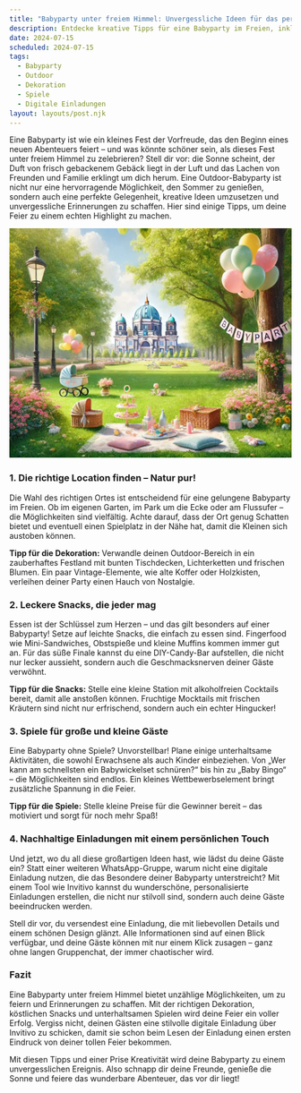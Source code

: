 ```yaml
---
title: "Babyparty unter freiem Himmel: Unvergessliche Ideen für das perfekte Fest"
description: Entdecke kreative Tipps für eine Babyparty im Freien, inklusive Dekoration, Spiele und köstliche Snacks – und wie du mit digitalen Einladungen für einen Wow-Effekt sorgst!
date: 2024-07-15
scheduled: 2024-07-15
tags:
  - Babyparty
  - Outdoor
  - Dekoration
  - Spiele
  - Digitale Einladungen
layout: layouts/post.njk
---
```


Eine Babyparty ist wie ein kleines Fest der Vorfreude, das den Beginn eines neuen Abenteuers feiert – und was könnte schöner sein, als dieses Fest unter freiem Himmel zu zelebrieren? Stell dir vor: die Sonne scheint, der Duft von frisch gebackenem Gebäck liegt in der Luft und das Lachen von Freunden und Familie erklingt um dich herum. Eine Outdoor-Babyparty ist nicht nur eine hervorragende Möglichkeit, den Sommer zu genießen, sondern auch eine perfekte Gelegenheit, kreative Ideen umzusetzen und unvergessliche Erinnerungen zu schaffen. Hier sind einige Tipps, um deine Feier zu einem echten Highlight zu machen.

![Babyparty im Freien](/img/picnic-park.webp)

### 1. **Die richtige Location finden – Natur pur!**

Die Wahl des richtigen Ortes ist entscheidend für eine gelungene Babyparty im Freien. Ob im eigenen Garten, im Park um die Ecke oder am Flussufer – die Möglichkeiten sind vielfältig. Achte darauf, dass der Ort genug Schatten bietet und eventuell einen Spielplatz in der Nähe hat, damit die Kleinen sich austoben können.

**Tipp für die Dekoration:** Verwandle deinen Outdoor-Bereich in ein zauberhaftes Festland mit bunten Tischdecken, Lichterketten und frischen Blumen. Ein paar Vintage-Elemente, wie alte Koffer oder Holzkisten, verleihen deiner Party einen Hauch von Nostalgie.

### 2. **Leckere Snacks, die jeder mag**

Essen ist der Schlüssel zum Herzen – und das gilt besonders auf einer Babyparty! Setze auf leichte Snacks, die einfach zu essen sind. Fingerfood wie Mini-Sandwiches, Obstspieße und kleine Muffins kommen immer gut an. Für das süße Finale kannst du eine DIY-Candy-Bar aufstellen, die nicht nur lecker aussieht, sondern auch die Geschmacksnerven deiner Gäste verwöhnt.

**Tipp für die Snacks:** Stelle eine kleine Station mit alkoholfreien Cocktails bereit, damit alle anstoßen können. Fruchtige Mocktails mit frischen Kräutern sind nicht nur erfrischend, sondern auch ein echter Hingucker!

### 3. **Spiele für große und kleine Gäste**

Eine Babyparty ohne Spiele? Unvorstellbar! Plane einige unterhaltsame Aktivitäten, die sowohl Erwachsene als auch Kinder einbeziehen. Von „Wer kann am schnellsten ein Babywickelset schnüren?“ bis hin zu „Baby Bingo“ – die Möglichkeiten sind endlos. Ein kleines Wettbewerbselement bringt zusätzliche Spannung in die Feier.

**Tipp für die Spiele:** Stelle kleine Preise für die Gewinner bereit – das motiviert und sorgt für noch mehr Spaß!

### 4. **Nachhaltige Einladungen mit einem persönlichen Touch**

Und jetzt, wo du all diese großartigen Ideen hast, wie lädst du deine Gäste ein? Statt einer weiteren WhatsApp-Gruppe, warum nicht eine digitale Einladung nutzen, die das Besondere deiner Babyparty unterstreicht? Mit einem Tool wie Invitivo kannst du wunderschöne, personalisierte Einladungen erstellen, die nicht nur stilvoll sind, sondern auch deine Gäste beeindrucken werden.

Stell dir vor, du versendest eine Einladung, die mit liebevollen Details und einem schönen Design glänzt. Alle Informationen sind auf einen Blick verfügbar, und deine Gäste können mit nur einem Klick zusagen – ganz ohne langen Gruppenchat, der immer chaotischer wird.

### **Fazit**

Eine Babyparty unter freiem Himmel bietet unzählige Möglichkeiten, um zu feiern und Erinnerungen zu schaffen. Mit der richtigen Dekoration, köstlichen Snacks und unterhaltsamen Spielen wird deine Feier ein voller Erfolg. Vergiss nicht, deinen Gästen eine stilvolle digitale Einladung über Invitivo zu schicken, damit sie schon beim Lesen der Einladung einen ersten Eindruck von deiner tollen Feier bekommen.

Mit diesen Tipps und einer Prise Kreativität wird deine Babyparty zu einem unvergesslichen Ereignis. Also schnapp dir deine Freunde, genieße die Sonne und feiere das wunderbare Abenteuer, das vor dir liegt!
